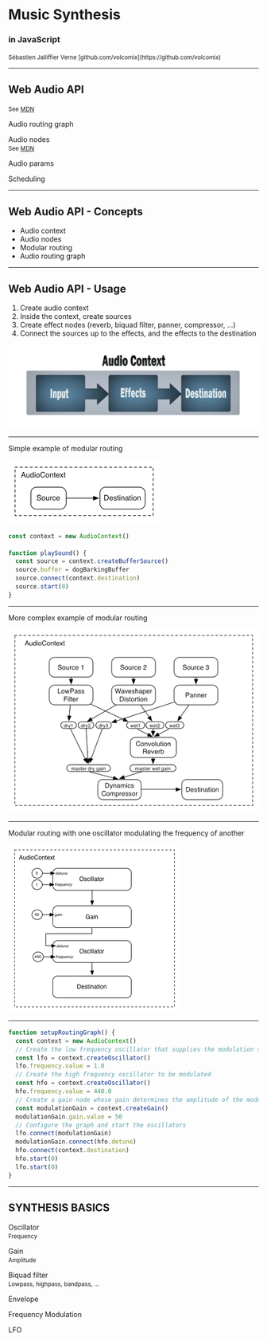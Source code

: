 # Music Synthesis

### in JavaScript

<small>  
Sébastien Jalliffier Verne  
[github.com/volcomix](https://github.com/volcomix)
</small>

---

## Web Audio API

<small>See [MDN](https://developer.mozilla.org/en-US/docs/Web/API/Web_Audio_API)</small>

Audio routing graph

Audio nodes  
<small>See [MDN](https://developer.mozilla.org/en-US/docs/Web/API/AudioNode#Description)</small>

Audio params

Scheduling

---

## Web Audio API - Concepts

- Audio context
- Audio nodes
- Modular routing
- Audio routing graph

---

## Web Audio API - Usage

1. Create audio context
2. Inside the context, create sources
3. Create effect nodes (reverb, biquad filter, panner, compressor, ...)
4. Connect the sources up to the effects, and the effects to the destination

![Audio context](assets/audio-context.png)

---

Simple example of modular routing

![Simple Modular routing](assets/modular-routing1.png)

```js
const context = new AudioContext()

function playSound() {
  const source = context.createBufferSource()
  source.buffer = dogBarkingBuffer
  source.connect(context.destination)
  source.start(0)
}
```

---

More complex example of modular routing

![More complex modular routing](assets/modular-routing2.png)

---

Modular routing with one oscillator modulating the frequency of another

![Modular routing with FM](assets/modular-routing3.png)

---

```js
function setupRoutingGraph() {
  const context = new AudioContext()
  // Create the low frequency oscillator that supplies the modulation signal
  const lfo = context.createOscillator()
  lfo.frequency.value = 1.0
  // Create the high frequency oscillator to be modulated
  const hfo = context.createOscillator()
  hfo.frequency.value = 440.0
  // Create a gain node whose gain determines the amplitude of the modulation signal
  const modulationGain = context.createGain()
  modulationGain.gain.value = 50
  // Configure the graph and start the oscillators
  lfo.connect(modulationGain)
  modulationGain.connect(hfo.detune)
  hfo.connect(context.destination)
  hfo.start(0)
  lfo.start(0)
}
```

---

## SYNTHESIS BASICS

Oscillator  
<small>Frequency</small>

Gain  
<small>Amplitude</small>

Biquad filter  
<small>Lowpass, highpass, bandpass, ...</small>

Envelope

Frequency Modulation

LFO
